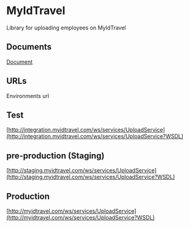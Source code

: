 # MyIdTravel
Library for uploading employees on MyIdTravel

## Documents
[Document](https://github.com/afonsoft/MyIdTravel/blob/master/myIDTravel%20TS%20-%20StaffProfiles%20Upload%20v1.9.0.pdf)

## URLs
Environments url
## Test
[http://integration.myidtravel.com/ws/services/UploadService](http://integration.myidtravel.com/ws/services/UploadService?WSDL)  
## pre-production (Staging)
[http://staging.myidtravel.com/ws/services/UploadService](http://staging.myidtravel.com/ws/services/UploadService?WSDL)  
## Production
[http://myidtravel.com/ws/services/UploadService](http://myidtravel.com/ws/services/UploadService?WSDL)  
